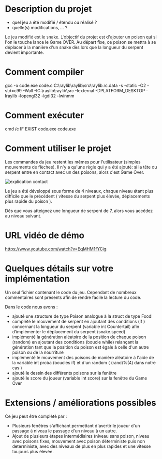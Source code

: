 # Description du projet
- quel jeu a été modifié / étendu ou réalisé ?
- quelle(s) modifications, ... ?

Le jeu modifié est le snake. L'objectif du projet est d'ajouter un poison qui si l'on le touche lance le Game OVER. Au départ fixe, ce poison se mettra à se déplacer à la manière d'un snake dès lors
que la longueur du serpent devient importante. 
# Comment compiler

gcc -o code.exe code.c C:\raylib\raylib\src\raylib.rc.data -s -static -O2 -std=c99 -Wall -IC:\raylib\raylib\src -Iexternal -DPLATFORM_DESKTOP -lraylib -lopengl32 -lgdi32 -lwinmm

# Comment exécuter

cmd /c IF EXIST code.exe code.exe

# Comment utiliser le projet

Les commandes du jeu restent les mêmes pour l'utilisateur (simples mouvements de flèches).
Il n'y a qu'une règle qui y a été ajouté: si la tête du serpent entre en contact avec un des poisons, alors c'est Game Over.

![explication contact](https://user-images.githubusercontent.com/115557979/201527158-ff227b5c-e643-42de-bdc5-fef6bc3593ea.png)

Le jeu a été développé sous forme de 4 niveaux, chaque niveau étant plus difficile que le précédent ( vitesse du serpent plus élevée, déplacements plus rapide du poison ). 

Dés que vous atteignez une longueur de serpent de 7, alors vous accédez au niveau suivant. 




# URL vidéo de démo

https://www.youtube.com/watch?v=EqMHM1fYCig


# Quelques détails sur votre implémentation
Un seul fichier contenant le code du jeu. Cependant de nombreux commentaires sont présents afin de rendre facile la lecture du code.

Dans le code nous avons :
- ajouté une structure de type Poison analogue à la struct de type Food
- complété le mouvement de serpent en ajoutant des conditions (if ) concernant la longueur du serpent (variable int Countertail) afin d'implémenter le déplacement du serpent (snake.speed)
- implémenté la génération aléatoire de la position de chaque poison (random) en ajoutant des conditions (boucle while) relançant la génération tant que la position du poison est égale à celle d'un autre poison ou de la nourriture
- implémenté le mouvement des poisons de manière aléatoire à l'aide de la variable int proba (boucles if) et d'un random ( (rand)%(4) dans notre cas )
- ajouté le dessin des différents poisons sur la fenêtre
- ajouté le score du joueur (variable int score) sur la fenêtre du Game Over

# Extensions / améliorations possibles

Ce jeu peut être complété par : 

- Plusieurs fenêtres s'affichant permettant d'avertir le joueur d'un passage à niveau le passage d'un niveau à un autre.
- Ajout de plusieurs étapes intermédiaires (niveau sans poison, niveau avec poisons fixes, mouvement avec poison déterministe puis non deterministe, avec des niveaux de plus en plus rapides et une vitesse toujours plus élevée.

